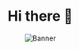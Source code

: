 <h1 align="center">Hi there 👋</h1>
<div align="center">
<img src="https://source.unsplash.com/featured/800x600/?developer" alt="Banner"/>

<!--
**giganoide/giganoide** is a ✨ _special_ ✨ repository because its `README.md` (this file) appears on your GitHub profile.

Here are some ideas to get you started:

- 🔭 I’m currently working on ...
- 🌱 I’m currently learning ...
- 👯 I’m looking to collaborate on ...
- 🤔 I’m looking for help with ...
- 💬 Ask me about ...
- 📫 How to reach me: ...
- 😄 Pronouns: ...
- ⚡ Fun fact: ...
-->
